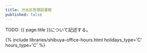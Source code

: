 ```yaml
---
title: 渋谷区笹塚図書館
published: false
---
```


TODO: {{ page.title }}について記述する。

{% include libraries/shibuya-office-hours.html holidays_type='C' hours_type='C' %}
